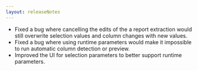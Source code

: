 ```yaml
---
layout: releaseNotes
---
```


- Fixed a bug where cancelling the edits of the a report extraction would still overwrite selection values and column changes with new values.
- Fixed a bug where using runtime parameters would make it impossible to run automatic column detection or preview.
- Improved the UI for selection parameters to better support runtime parameters.